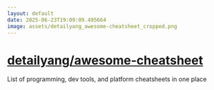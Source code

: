 ```yaml
---
layout: default
date: 2025-06-23T19:09:09.495664
image: assets/detailyang_awesome-cheatsheet_cropped.png
---
```


# [detailyang/awesome-cheatsheet](https://github.com/detailyang/awesome-cheatsheet)

List of programming, dev tools, and platform cheatsheets in one place
